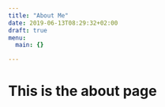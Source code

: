 ```yaml
---
title: "About Me"
date: 2019-06-13T08:29:32+02:00
draft: true
menu:
  main: {}

---
```

# This is the about page
